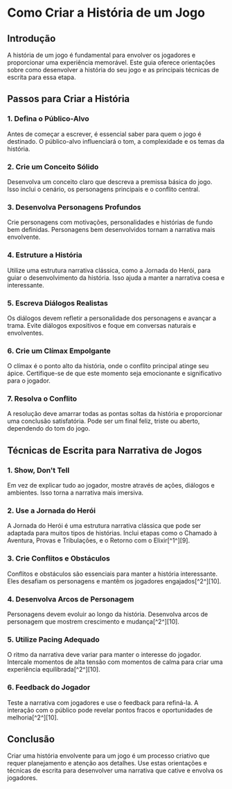 # Como Criar a História de um Jogo

## Introdução
A história de um jogo é fundamental para envolver os jogadores e proporcionar uma experiência memorável. Este guia oferece orientações sobre como desenvolver a história do seu jogo e as principais técnicas de escrita para essa etapa.

## Passos para Criar a História

### 1. Defina o Público-Alvo
Antes de começar a escrever, é essencial saber para quem o jogo é destinado. O público-alvo influenciará o tom, a complexidade e os temas da história.

### 2. Crie um Conceito Sólido
Desenvolva um conceito claro que descreva a premissa básica do jogo. Isso inclui o cenário, os personagens principais e o conflito central.

### 3. Desenvolva Personagens Profundos
Crie personagens com motivações, personalidades e histórias de fundo bem definidas. Personagens bem desenvolvidos tornam a narrativa mais envolvente.

### 4. Estruture a História
Utilize uma estrutura narrativa clássica, como a Jornada do Herói, para guiar o desenvolvimento da história. Isso ajuda a manter a narrativa coesa e interessante.

### 5. Escreva Diálogos Realistas
Os diálogos devem refletir a personalidade dos personagens e avançar a trama. Evite diálogos expositivos e foque em conversas naturais e envolventes.

### 6. Crie um Clímax Empolgante
O clímax é o ponto alto da história, onde o conflito principal atinge seu ápice. Certifique-se de que este momento seja emocionante e significativo para o jogador.

### 7. Resolva o Conflito
A resolução deve amarrar todas as pontas soltas da história e proporcionar uma conclusão satisfatória. Pode ser um final feliz, triste ou aberto, dependendo do tom do jogo.

## Técnicas de Escrita para Narrativa de Jogos

### 1. Show, Don't Tell
Em vez de explicar tudo ao jogador, mostre através de ações, diálogos e ambientes. Isso torna a narrativa mais imersiva.

### 2. Use a Jornada do Herói
A Jornada do Herói é uma estrutura narrativa clássica que pode ser adaptada para muitos tipos de histórias. Inclui etapas como o Chamado à Aventura, Provas e Tribulações, e o Retorno com o Elixir[^1^][9].

### 3. Crie Conflitos e Obstáculos
Conflitos e obstáculos são essenciais para manter a história interessante. Eles desafiam os personagens e mantêm os jogadores engajados[^2^][10].

### 4. Desenvolva Arcos de Personagem
Personagens devem evoluir ao longo da história. Desenvolva arcos de personagem que mostrem crescimento e mudança[^2^][10].

### 5. Utilize Pacing Adequado
O ritmo da narrativa deve variar para manter o interesse do jogador. Intercale momentos de alta tensão com momentos de calma para criar uma experiência equilibrada[^2^][10].

### 6. Feedback do Jogador
Teste a narrativa com jogadores e use o feedback para refiná-la. A interação com o público pode revelar pontos fracos e oportunidades de melhoria[^2^][10].

## Conclusão
Criar uma história envolvente para um jogo é um processo criativo que requer planejamento e atenção aos detalhes. Use estas orientações e técnicas de escrita para desenvolver uma narrativa que cative e envolva os jogadores.

